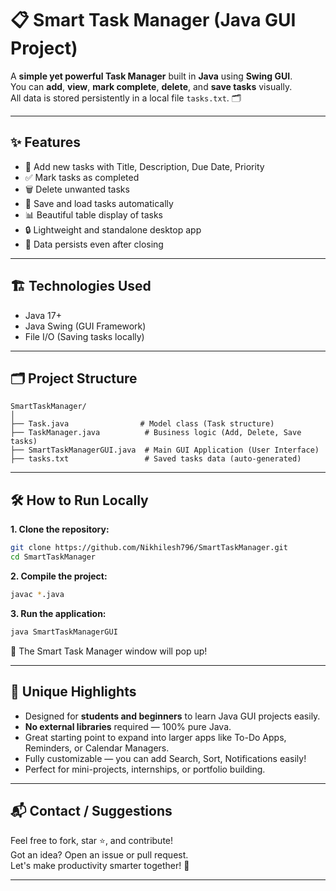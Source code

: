 # 📋 Smart Task Manager (Java GUI Project)

A **simple yet powerful Task Manager** built in **Java** using **Swing GUI**.  
You can **add**, **view**, **mark complete**, **delete**, and **save tasks** visually.  
All data is stored persistently in a local file `tasks.txt`. 🗂️

---

## ✨ Features

- 📝 Add new tasks with Title, Description, Due Date, Priority
- ✅ Mark tasks as completed
- 🗑️ Delete unwanted tasks
- 📄 Save and load tasks automatically
- 📊 Beautiful table display of tasks
- 🔒 Lightweight and standalone desktop app
- 💾 Data persists even after closing

---

## 🏗️ Technologies Used

- Java 17+
- Java Swing (GUI Framework)
- File I/O (Saving tasks locally)

---

## 🗂️ Project Structure

```
SmartTaskManager/
│
├── Task.java                # Model class (Task structure)
├── TaskManager.java          # Business logic (Add, Delete, Save tasks)
├── SmartTaskManagerGUI.java  # Main GUI Application (User Interface)
├── tasks.txt                 # Saved tasks data (auto-generated)
```

---

## 🛠️ How to Run Locally

**1. Clone the repository:**
```bash
git clone https://github.com/Nikhilesh796/SmartTaskManager.git
cd SmartTaskManager
```

**2. Compile the project:**
```bash
javac *.java
```

**3. Run the application:**
```bash
java SmartTaskManagerGUI
```

🎉 The Smart Task Manager window will pop up!

---

## 🚀 Unique Highlights

- Designed for **students and beginners** to learn Java GUI projects easily.
- **No external libraries** required — 100% pure Java.
- Great starting point to expand into larger apps like To-Do Apps, Reminders, or Calendar Managers.
- Fully customizable — you can add Search, Sort, Notifications easily!
- Perfect for mini-projects, internships, or portfolio building.

---

## 📬 Contact / Suggestions

Feel free to fork, star ⭐, and contribute!  
Got an idea? Open an issue or pull request.  
Let's make productivity smarter together! 🚀

---
